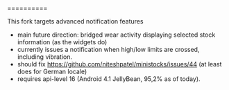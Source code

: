 ==========

This fork targets advanced notification features
- main future direction: bridged wear activity displaying selected stock information (as the widgets do)
- currently issues a notification when high/low limits are crossed, including vibration. 
- should fix https://github.com/niteshpatel/ministocks/issues/44 (at least does for German locale)
- requires api-level 16 (Android 4.1 JellyBean, 95,2% as of today).
